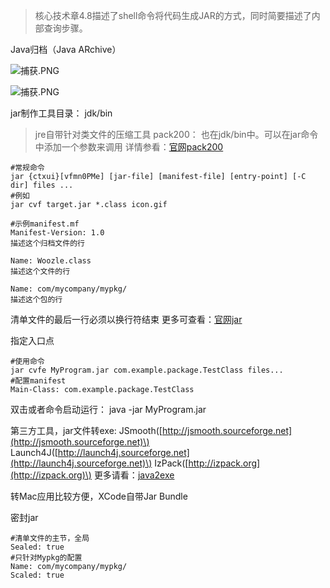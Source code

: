 > 核心技术章4.8描述了shell命令将代码生成JAR的方式，同时简要描述了内部查询步骤。

Java归档（Java ARchive）

![&#x6355;&#x83B7;.PNG](https://upload-images.jianshu.io/upload_images/1936727-0f7d7f9698d59c21.PNG?imageMogr2/auto-orient/strip%7CimageView2/2/w/1240)

![&#x6355;&#x83B7;.PNG](https://upload-images.jianshu.io/upload_images/1936727-b614d43d80de739e.PNG?imageMogr2/auto-orient/strip%7CimageView2/2/w/1240)

jar制作工具目录： jdk/bin

> jre自带针对类文件的压缩工具 pack200： 也在jdk/bin中。可以在jar命令中添加一个参数来调用 详情参看：[官网pack200](http://doc.oracle.com/javase/1.5.0/docs/guide/deployment/deployment-guide/pack200.html)

```text
#常规命令
jar {ctxui}[vfmn0PMe] [jar-file] [manifest-file] [entry-point] [-C dir] files ...
#例如
jar cvf target.jar *.class icon.gif
```

```text
#示例manifest.mf
Manifest-Version: 1.0
描述这个归档文件的行

Name: Woozle.class
描述这个文件的行

Name: com/mycompany/mypkg/
描述这个包的行
```

清单文件的最后一行必须以换行符结束 更多可查看：[官网jar](http://docs.oracle.com/javase/7/docs/technotes/guides/jar)

指定入口点

```text
#使用命令
jar cvfe MyProgram.jar com.example.package.TestClass files...
#配置manifest
Main-Class: com.example.package.TestClass
```

双击或者命令启动运行： java -jar MyProgram.jar

第三方工具，jar文件转exe: JSmooth\([http://jsmooth.sourceforge.net](http://jsmooth.sourceforge.net)\) Launch4J\([http://launch4j.sourceforge.net](http://launch4j.sourceforge.net)\) IzPack\([http://izpack.org](http://izpack.org)\) 更多请看：[java2exe](http://www.javalobby.org/articles/java2exe)

转Mac应用比较方便，XCode自带Jar Bundle

密封jar

```text
#清单文件的主节，全局
Sealed: true
#只针对Mypkg的配置
Name: com/mycompany/mypkg/
Scaled: true
```

